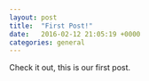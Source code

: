 ```yaml
---
layout: post
title:  "First Post!"
date:   2016-02-12 21:05:19 +0000
categories: general
---
```

Check it out, this is our first post.

